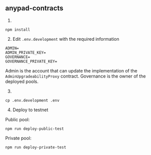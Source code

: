 ## anypad-contracts

1.

```
npm install
```

2. Edit `.env.development` with the required information

```
ADMIN=
ADMIN_PRIVATE_KEY=
GOVERNANCE=
GOVERNANCE_PRIVATE_KEY=
```

Admin is the account that can update the implementation of the `AdminUpgradeabilityProxy` contract.
Governance is the owner of the deployed pools.

3.

```
cp .env.development .env
```

4. Deploy to testnet

Public pool:

```
npm run deploy-public-test
```

Private pool:

```
npm run deploy-private-test
```